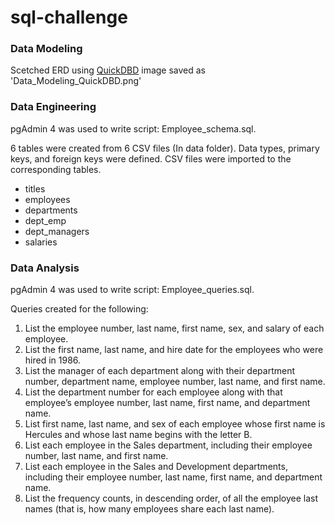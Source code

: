 # sql-challenge
### Data Modeling
Scetched ERD using [QuickDBD](https://app.quickdatabasediagrams.com/)
image saved as 'Data_Modeling_QuickDBD.png'

### Data Engineering
pgAdmin 4 was used to write script: Employee_schema.sql.

6 tables were created from 6 CSV files (In data folder).
Data types, primary keys, and foreign keys were defined.
CSV files were imported to the corresponding tables.
- titles
- employees
- departments
- dept_emp
- dept_managers
- salaries

### Data Analysis
pgAdmin 4 was used to write script: Employee_queries.sql.

Queries created for the following:
1. List the employee number, last name, first name, sex, and salary of each employee.
2. List the first name, last name, and hire date for the employees who were hired in 1986.
3. List the manager of each department along with their department number, department name, employee number, last name, and first name.
4. List the department number for each employee along with that employee’s employee number, last name, first name, and department name.
5. List first name, last name, and sex of each employee whose first name is Hercules and whose last name begins with the letter B.
6. List each employee in the Sales department, including their employee number, last name, and first name.
7. List each employee in the Sales and Development departments, including their employee number, last name, first name, and department name.
8. List the frequency counts, in descending order, of all the employee last names (that is, how many employees share each last name).
